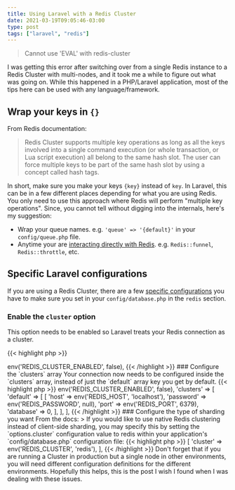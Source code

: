 ```yaml
---
title: Using Laravel with a Redis Cluster
date: 2021-03-19T09:05:46-03:00
type: post
tags: ["laravel", "redis"]
---
```


> Cannot use 'EVAL' with redis-cluster

I was getting this error after switching over from a single Redis instance to a Redis Cluster with multi-nodes, and it took me a while to figure out what was going on. While this happened in a PHP/Laravel application, most of the tips here can be used with any language/framework.

## Wrap your keys in `{}`

From Redis documentation: 

> Redis Cluster supports multiple key operations as long as all the keys involved into a single command execution (or whole transaction, or Lua script execution) all belong to the same hash slot. The user can force multiple keys to be part of the same hash slot by using a concept called hash tags.

In short, make sure you make your keys `{key}` instead of `key`. In Laravel, this can be in a few different places depending for what you are using Redis. You only need to use this approach where Redis will perform "multiple key operations". Since, you cannot tell without digging into the internals, here's my suggestion:

* Wrap your queue names. e.g. `'queue' => '{default}'` in your `config/queue.php` file.
* Anytime your are [interacting directly with Redis](https://laravel.com/docs/8.x/redis#interacting-with-redis). e.g. `Redis::funnel`, `Redis::throttle`, etc.

## Specific Laravel configurations

If you are using a Redis Cluster, there are a few [specific configurations](https://laravel.com/docs/8.x/redis#clusters) you have to make sure you set in your `config/database.php` in the `redis` section.

### Enable the `cluster` option

This option needs to be enabled so Laravel treats your Redis connection as a cluster.

{{< highlight php >}}
<?php 

'cluster' => env('REDIS_CLUSTER_ENABLED', false),
{{< /highlight >}}

### Configure the `clusters` array

Your connection now needs to be configured inside the `clusters` array, instead of just the `default` array key you get by default.

{{< highlight php >}}
<?php 

'cluster' => env('REDIS_CLUSTER_ENABLED', false),

'clusters' => [
    'default' => [
        [
            'host' => env('REDIS_HOST', 'localhost'),
            'password' => env('REDIS_PASSWORD', null),
            'port' => env('REDIS_PORT', 6379),
            'database' => 0,
        ],
    ],
],
{{< /highlight >}}

### Configure the type of sharding you want

From the docs: 

> If you would like to use native Redis clustering instead of client-side sharding, you may specify this by setting the `options.cluster` configuration value to redis within your application's `config/database.php` configuration file:

{{< highlight php >}}
<?php 

'options' => [
    'cluster' => env('REDIS_CLUSTER', 'redis'),
],
{{< /highlight >}}

Don't forget that if you are running a Cluster in production but a single node in other environments, you will need different configuration definitions for the different environments.

Hopefully this helps, this is the post I wish I found when I was dealing with these issues.